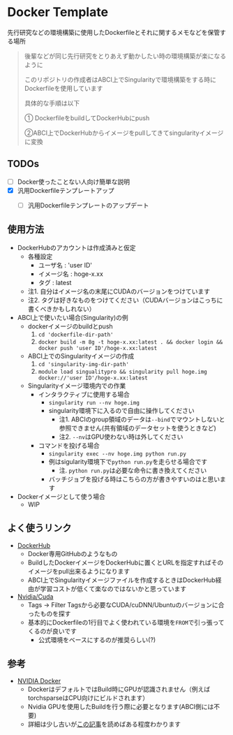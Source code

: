 # Docker Template

先行研究などの環境構築に使用したDockerfileとそれに関するメモなどを保管する場所
> 後輩などが同じ先行研究をとりあえず動かしたい時の環境構築が楽になるように
> 
> このリポジトリの作成者はABCI上でSingularityで環境構築をする時にDockerfileを使用しています
>
> 具体的な手順は以下
> 
> ① DockerfileをbuildしてDockerHubにpush
> 
> ②ABCI上でDockerHubからイメージをpullしてきてsingularityイメージに変換 


## TODOs
- [ ] Docker使ったことない人向け簡単な説明
- [x] 汎用Dockerfileテンプレートアップ
  - [ ] 汎用Dockerfileテンプレートのアップデート


## 使用方法
* DockerHubのアカウントは作成済みと仮定
  * 各種設定
    * ユーザ名 : 'user ID'
    * イメージ名 : hoge-x.xx
    * タグ : latest
  * 注1. 自分はイメージ名の末尾にCUDAのバージョンをつけています
  * 注2. タグは好きなものをつけてください（CUDAバージョンはこっちに書くべきかもしれない）
* ABCI上で使いたい場合(Singularity)の例
  * dockerイメージのbuildとpush
    1. ```cd 'dockerfile-dir-path'```
    2. ```docker build -m 8g -t hoge-x.xx:latest . && docker login && docker push 'user ID'/hoge-x.xx:latest```
  * ABCI上でのSingularityイメージの作成
    1. ```cd 'singularity-img-dir-path' ```
    2. ```module load singualitypro && singularity pull hoge.img docker://'user ID'/hoge-x.xx:latest```
  * Singularityイメージ環境内での作業
    * インタラクティブに使用する場合
      * ```singularity run --nv hoge.img```
      * singularity環境下に入るので自由に操作してください
        * 注1. ABCIのgroup領域のデータは```--bind```でマウントしないと参照できません(共有領域のデータセットを使うときなど)
        * 注2. ```--nv```はGPU使わない時は外してください
    * コマンドを投げる場合
      * ```singularity exec --nv hoge.img python run.py```
      * 例はsigularity環境下で```python run.py```を走らせる場合です
        * 注. ```python run.py```は必要な命令に書き換えてください
      * バッチジョブを投げる時はこちらの方が書きやすいのはと思います
* Dockerイメージとして使う場合
  * WIP

## よく使うリンク
* [DockerHub](https://hub.docker.com/)
  * Docker専用GitHubのようなもの
  * BuildしたDockerイメージをDockerHubに置くとURLを指定すればそのイメージをpull出来るようになります
  * ABCI上でSingularityイメージファイルを作成するときはDockerHub経由が学習コストが低くて楽なのではないかと思っています
* [Nvidia/Cuda](https://hub.docker.com/r/nvidia/cuda/tags)
  * Tags → Filter Tagsから必要なCUDA/cuDNN/Ubuntuのバージョンに合ったものを探す
  * 基本的にDockerfileの1行目でよく使われている環境を```FROM```で引っ張ってくるのが良いです
    * 公式環境をベースにするのが推奨らしい(?)

## 参考
* [NVIDIA Docker](https://github.com/NVIDIA/nvidia-docker)
  * DockerはデフォルトではBuild時にGPUが認識されません（例えばtorchsparseはCPU向けにビルドされます）
  * Nvidia GPUを使用したBuildを行う際に必要となります(ABCI側には不要)
  * 詳細は少し古いが[この記事](https://qiita.com/tkusumi/items/f275f0737fb5b261a868)を読めばある程度わかります
